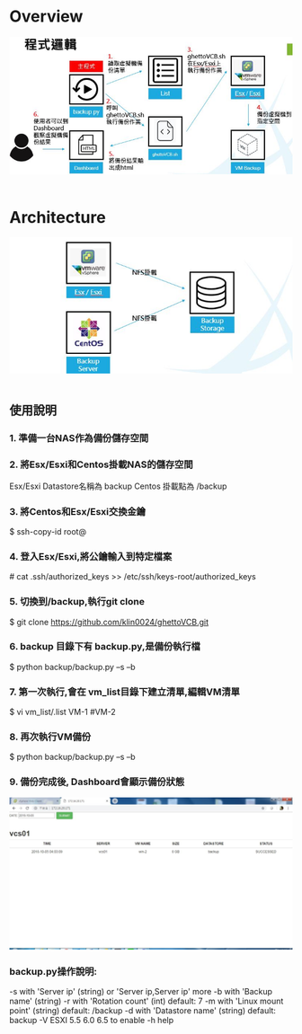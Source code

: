 # Overview
![image](img/overview.JPG?raw=true "Overview") <br />
<br />
# Architecture
![image](img/architecture.JPG?raw=true "Architecture") <br />
<br />
## 使用說明
### 1. 準備一台NAS作為備份儲存空間
### 2. 將Esx/Esxi和Centos掛載NAS的儲存空間
Esx/Esxi Datastore名稱為 backup 
Centos 掛載點為 /backup
### 3. 將Centos和Esx/Esxi交換金鑰
$ ssh-copy-id root@<ESXI IP> <br />
### 4. 登入Esx/Esxi,將公鑰輸入到特定檔案
\# cat .ssh/authorized_keys >> /etc/ssh/keys-root/authorized_keys
### 5. 切換到/backup,執行git clone
$ git clone https://github.com/klin0024/ghettoVCB.git
### 6. backup 目錄下有 backup.py,是備份執行檔
$ python backup/backup.py –s <IP Address> –b <Backup Name>
### 7. 第一次執行,會在 vm_list目錄下建立清單,編輯VM清單
$ vi vm_list/<Backup Name>.list
VM-1
\#VM-2	
### 8. 再次執行VM備份
$ python backup/backup.py –s <IP Address> –b <Backup Name>
### 9. 備份完成後, Dashboard會顯示備份狀態
![image](img/dashboard.JPG?raw=true "Dashboard") <br />


### backup.py操作說明:
-s with 'Server ip' (string) or 'Server ip,Server ip' more
-b with 'Backup name' (string)
-r with 'Rotation count' (int) default: 7
-m with 'Linux mount point' (string) default: /backup
-d with 'Datastore name' (string) default: backup
-V ESXI 5.5 6.0 6.5 to enable
-h help